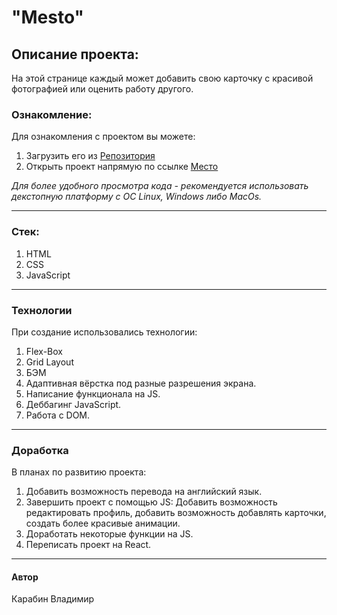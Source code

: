 # "Mesto"

## Описание проекта:
На этой странице каждый может добавить свою карточку
с красивой фотографией или оценить работу другого. 



### Ознакомление:
Для ознакомления с проектом вы можете:
1. Загрузить его из [Репозитория](https://github.com/acid3More/mesto-project)
2. Открыть проект напрямую по ссылке [Место](https://acid3more.github.io/mesto-project/)

*Для более удобного просмотра кода - рекомендуется использовать декстопную платформу с ОС Linux, Windows либо MacOs.*
____

### Стек:
1. HTML
2. CSS
3. JavaScript
____

### Технологии
При создание использовались технологии:
1. Flex-Box
2. Grid Layout
3. БЭМ
4. Адаптивная вёрстка под разные разрешения экрана.
5. Написание функционала на JS. 
6. Деббагинг JavaScript.
7. Работа с DOM.
____

### Доработка
В планах по развитию проекта:
1. Добавить возможность перевода на английский язык.
2. Завершить проект с помощью JS:
   Добавить возможность редактировать профиль,
   добавить возможность добавлять карточки,
   создать более красивые анимации.
3. Доработать некоторые функции на JS.
4. Переписать проект на React. 
____
#### Автор 
Карабин Владимир

